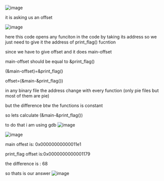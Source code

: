 
![image](https://github.com/user-attachments/assets/da3fc713-dbed-40d5-81cd-a759b90d2b1b)

it is asking us an offset

![image](https://github.com/user-attachments/assets/5ca014b5-763a-4858-a2aa-d8b5fd851c9d)

here this code opens any funciton in the code by taking its address so we just need to give it the address of print_flag() fucntion

since we have to give offset and it does main-offset

main-offset should be equal to &print_flag()

(&main-offset)=&print_flag()

offset=(&main-&print_flag())

in any binary file the address change with every function (only pie files but most of them are pie)

but the difference btw the functions is constant

so lets calculate (&main-&print_flag())

to do that i am using gdb
![image](https://github.com/user-attachments/assets/cb9e3861-9814-4f9b-a0a5-08da4a4572bf)

![image](https://github.com/user-attachments/assets/54432da2-3c42-4a4a-bddd-12974bff2a18)

main offest is: 0x00000000000011e1

print_flag offset is:0x0000000000001179

the difference is : 68

so thats is our answer
![image](https://github.com/user-attachments/assets/60f9fab5-8d8e-4898-b451-f27d4e9e648e)
